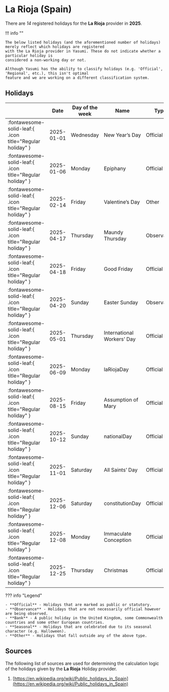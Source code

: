 # La Rioja (Spain)

There are _14_ registered holidays for the **La Rioja** provider in **2025**.

!!! info ""

    The below listed holidays (and the aforementioned number of holidays) merely reflect which holidays are registered
    with the La Rioja provider in Yasumi. These do not indicate whether a particular holiday is
    considered a non-working day or not.

    Although Yasumi has the ability to classify holidays (e.g. 'Official', 'Regional', etc.), this isn't optimal
    feature and we are working on a different classification system.

## Holidays

|     | Date | Day of the week | Name | Type |
| --- | ---- | --------------- | ---- | ---- |
| :fontawesome-solid-leaf:{ .icon title="Regular holiday" } | 2025-01-01 | Wednesday | New Year’s Day | Official |
| :fontawesome-solid-leaf:{ .icon title="Regular holiday" } | 2025-01-06 | Monday | Epiphany | Official |
| :fontawesome-solid-leaf:{ .icon title="Regular holiday" } | 2025-02-14 | Friday | Valentine’s Day | Other |
| :fontawesome-solid-leaf:{ .icon title="Regular holiday" } | 2025-04-17 | Thursday | Maundy Thursday | Observance |
| :fontawesome-solid-leaf:{ .icon title="Regular holiday" } | 2025-04-18 | Friday | Good Friday | Official |
| :fontawesome-solid-leaf:{ .icon title="Regular holiday" } | 2025-04-20 | Sunday | Easter Sunday | Observance |
| :fontawesome-solid-leaf:{ .icon title="Regular holiday" } | 2025-05-01 | Thursday | International Workers’ Day | Official |
| :fontawesome-solid-leaf:{ .icon title="Regular holiday" } | 2025-06-09 | Monday | laRiojaDay | Official |
| :fontawesome-solid-leaf:{ .icon title="Regular holiday" } | 2025-08-15 | Friday | Assumption of Mary | Official |
| :fontawesome-solid-leaf:{ .icon title="Regular holiday" } | 2025-10-12 | Sunday | nationalDay | Official |
| :fontawesome-solid-leaf:{ .icon title="Regular holiday" } | 2025-11-01 | Saturday | All Saints’ Day | Official |
| :fontawesome-solid-leaf:{ .icon title="Regular holiday" } | 2025-12-06 | Saturday | constitutionDay | Official |
| :fontawesome-solid-leaf:{ .icon title="Regular holiday" } | 2025-12-08 | Monday | Immaculate Conception | Official |
| :fontawesome-solid-leaf:{ .icon title="Regular holiday" } | 2025-12-25 | Thursday | Christmas | Official |

??? info "Legend"

    - **Official** - Holidays that are marked as public or statutory.
    - **Observance** - Holidays that are not necessarily official however are being observed.
    - **Bank** - A public holiday in the United Kingdom, some Commonwealth countries and some other European countries.
    - **Seasonal** - Holidays that are celebrated due to its seasonal character (e.g. Halloween).
    - **Other** - Holidays that fall outside any of the above type.

## Sources

The following list of sources are used for determining the calculation logic of
the holidays given by the **La Rioja** Holiday provider.


1. [https://en.wikipedia.org/wiki/Public_holidays_in_Spain](https://en.wikipedia.org/wiki/Public_holidays_in_Spain)
   